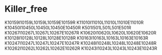# Killer_free
K10159I10159L10159L10159E10159R
K11010I11010L11010L11010E11010R
K10450I10450L10450L10450E10450R
K501I501L501L501E501R
K10267I10267L10267L10267E10267R
K10620I10620L10620L10620E10620R
K10128I10128L10128L10128E10128R
K10163I10163L10163L10163E10163R
K10247I10247L10247L10247E10247R
K10248I10248L10248L10248E10248R
K10262I10262L10262L10262E10262R
K10243I10243L10243L10243E10243R
